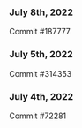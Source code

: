 ### July 8th, 2022

Commit #187777

### July 5th, 2022

Commit #314353


### July 4th, 2022

Commit #72281
